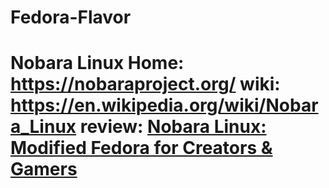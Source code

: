 # Fedora-Flavor
# Nobara Linux  Home: https://nobaraproject.org/ wiki: https://en.wikipedia.org/wiki/Nobara_Linux review: [Nobara Linux: Modified Fedora for Creators &amp; Gamers](https://youtu.be/DfLiugL_ZOQ)
